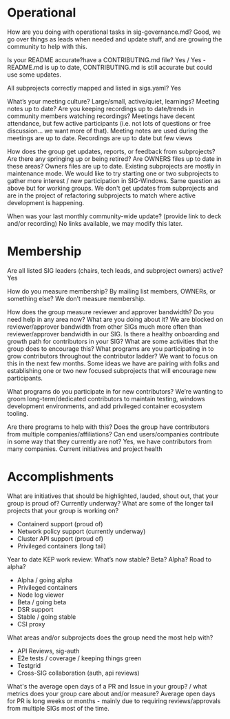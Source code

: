# Operational 
How are you doing with operational tasks in sig-governance.md? Good, we go over things as leads when needed and update stuff, and are growing the community to help with this.

Is your README accurate?have a CONTRIBUTING.md file?
Yes / Yes - README.md is up to date, CONTRIBUTING.md is still accurate but could use some updates.  

All subprojects correctly mapped and listed in sigs.yaml?
Yes

What’s your meeting culture? Large/small, active/quiet, learnings? Meeting notes up to date? Are you keeping recordings up to date/trends in community members watching recordings?
Meetings have decent attendance, but few active participants (i.e. not lots of questions or free discussion... we want more of that). 
Meeting notes are used during the meetings are up to date. 
Recordings are up to date but few views 

How does the group get updates, reports, or feedback from subprojects? Are there any springing up or being retired? Are OWNERS files up to date in these areas?
Owners files are up to date. Existing subprojects are mostly in maintenance mode. We would like to try starting one or two subprojects to gather more interest / new participation in SIG-Windows.
Same question as above but for working groups.
We don't get updates from subprojects and are in the project of refactoring subprojects to match where active development is happening.

When was your last monthly community-wide update? (provide link to deck and/or recording)
No links available, we may modify this later.

# Membership

Are all listed SIG leaders (chairs, tech leads, and subproject owners) active?
Yes

How do you measure membership? By mailing list members, OWNERs, or something else?
We don’t measure membership.

How does the group measure reviewer and approver bandwidth? Do you need help in any area now? What are you doing about it?
We are blocked on reviewer/approver bandwidth from other SIGs much more often than reviewer/approver bandwidth in our SIG.
Is there a healthy onboarding and growth path for contributors in your SIG? What are some activities that the group does to encourage this? What programs are you participating in to grow contributors throughout the contributor ladder?
We want to focus on this in the next few months. Some ideas we have are pairing with folks and establishing one or two new focused subprojects that will encourage new participants.

What programs do you participate in for new contributors? We’re wanting to groom long-term/dedicated contributors to maintain testing, windows development environments, and add privileged container ecosystem tooling.

Are there programs to help with this? Does the group have contributors from multiple companies/affiliations? Can end users/companies contribute in some way that they currently are not?  Yes, we have contributors from many companies. Current initiatives and project health

# Accomplishments

What are initiatives that should be highlighted, lauded, shout out, that your group is proud of? Currently underway? What are some of the longer tail projects that your group is working on?

- Containerd support (proud of)
- Network policy support (currently underway)
- Cluster API support (proud of)
- Privileged containers (long tail)

Year to date KEP work review: What’s now stable? Beta? Alpha? Road to alpha?

- Alpha / going alpha
- Privileged containers
- Node log viewer
- Beta / going beta
- DSR support
- Stable / going stable
- CSI proxy 

What areas and/or subprojects does the group need the most help with?

- API Reviews, sig-auth 
- E2e tests / coverage / keeping things green
- Testgrid
- Cross-SIG collaboration (auth, api reviews)

What's the average open days of a PR and Issue in your group? / what metrics does your group care about and/or measure?
Average open days for PR is long weeks or months - mainly due to requiring reviews/approvals from multiple SIGs most of the time.


